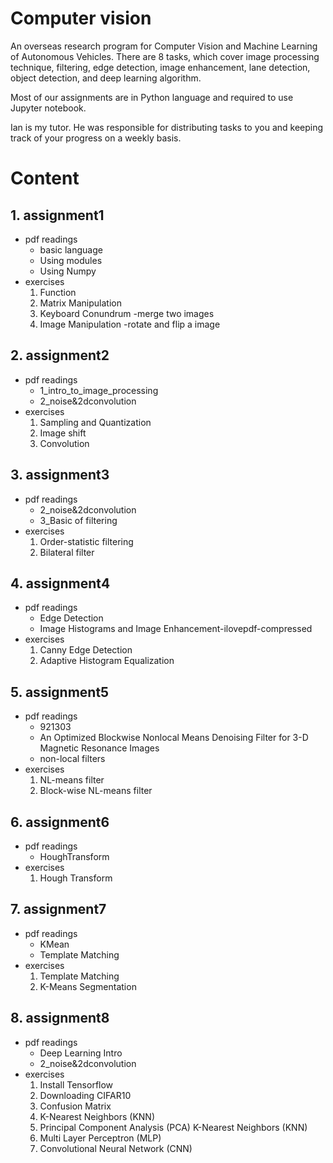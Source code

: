 # Computer vision
An overseas research program for Computer Vision and Machine Learning of Autonomous Vehicles. There are 8 tasks, which cover image processing technique, filtering, edge detection, image enhancement, lane detection, object detection, and deep learning algorithm.

Most of our assignments are in Python language and required to use Jupyter notebook.

Ian is my tutor. He was responsible for distributing tasks to you and keeping track of your progress on a weekly basis.

# Content

## 1. assignment1
  - pdf readings
    - basic language
    - Using modules
    - Using Numpy
  - exercises
      1. Function
      2. Matrix Manipulation
      3. Keyboard Conundrum -merge two images
      4. Image Manipulation -rotate and flip a image

## 2. assignment2
  - pdf readings
    - 1_intro_to_image_processing
    - 2_noise&2dconvolution
  - exercises
    1. Sampling and Quantization
    2. Image shift
    3. Convolution

## 3. assignment3
  - pdf readings
    - 2_noise&2dconvolution
    - 3_Basic of filtering
  - exercises
    1. Order-statistic filtering
    2. Bilateral filter

## 4. assignment4
  - pdf readings
    - Edge Detection
    - Image Histograms and Image Enhancement-ilovepdf-compressed
  - exercises
    1. Canny Edge Detection
    2. Adaptive Histogram Equalization

## 5. assignment5
  - pdf readings
    - 921303
    - An Optimized Blockwise Nonlocal Means Denoising Filter for 3-D Magnetic Resonance Images
    - non-local filters
  - exercises
    1. NL-means filter
    2. Block-wise NL-means filter

## 6. assignment6
  - pdf readings
    - HoughTransform
  - exercises
    1. Hough Transform

## 7. assignment7
  - pdf readings
    - KMean
    - Template Matching
  - exercises
    1. Template Matching
    2. K-Means Segmentation

## 8. assignment8
  - pdf readings
    - Deep Learning Intro
    - 2_noise&2dconvolution
  - exercises
    1. Install Tensorflow
    2. Downloading CIFAR10
    3. Confusion Matrix
    4. K-Nearest Neighbors (KNN)
    5. Principal Component Analysis (PCA) K-Nearest Neighbors (KNN)
    6. Multi Layer Perceptron (MLP)
    7. Convolutional Neural Network (CNN)
